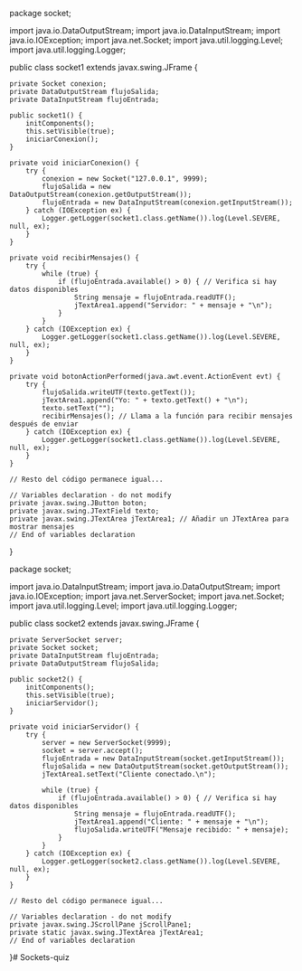 package socket;

import java.io.DataOutputStream;
import java.io.DataInputStream;
import java.io.IOException;
import java.net.Socket;
import java.util.logging.Level;
import java.util.logging.Logger;

public class socket1 extends javax.swing.JFrame {

    private Socket conexion;
    private DataOutputStream flujoSalida;
    private DataInputStream flujoEntrada;

    public socket1() {
        initComponents();
        this.setVisible(true);
        iniciarConexion();
    }

    private void iniciarConexion() {
        try {
            conexion = new Socket("127.0.0.1", 9999);
            flujoSalida = new DataOutputStream(conexion.getOutputStream());
            flujoEntrada = new DataInputStream(conexion.getInputStream());
        } catch (IOException ex) {
            Logger.getLogger(socket1.class.getName()).log(Level.SEVERE, null, ex);
        }
    }

    private void recibirMensajes() {
        try {
            while (true) {
                if (flujoEntrada.available() > 0) { // Verifica si hay datos disponibles
                    String mensaje = flujoEntrada.readUTF();
                    jTextArea1.append("Servidor: " + mensaje + "\n");
                }
            }
        } catch (IOException ex) {
            Logger.getLogger(socket1.class.getName()).log(Level.SEVERE, null, ex);
        }
    }

    private void botonActionPerformed(java.awt.event.ActionEvent evt) {
        try {
            flujoSalida.writeUTF(texto.getText());
            jTextArea1.append("Yo: " + texto.getText() + "\n");
            texto.setText("");
            recibirMensajes(); // Llama a la función para recibir mensajes después de enviar
        } catch (IOException ex) {
            Logger.getLogger(socket1.class.getName()).log(Level.SEVERE, null, ex);
        }
    }

    // Resto del código permanece igual...

    // Variables declaration - do not modify
    private javax.swing.JButton boton;
    private javax.swing.JTextField texto;
    private javax.swing.JTextArea jTextArea1; // Añadir un JTextArea para mostrar mensajes
    // End of variables declaration
}

package socket;

import java.io.DataInputStream;
import java.io.DataOutputStream;
import java.io.IOException;
import java.net.ServerSocket;
import java.net.Socket;
import java.util.logging.Level;
import java.util.logging.Logger;

public class socket2 extends javax.swing.JFrame {

    private ServerSocket server;
    private Socket socket;
    private DataInputStream flujoEntrada;
    private DataOutputStream flujoSalida;

    public socket2() {
        initComponents();
        this.setVisible(true);
        iniciarServidor();
    }

    private void iniciarServidor() {
        try {
            server = new ServerSocket(9999);
            socket = server.accept();
            flujoEntrada = new DataInputStream(socket.getInputStream());
            flujoSalida = new DataOutputStream(socket.getOutputStream());
            jTextArea1.setText("Cliente conectado.\n");

            while (true) {
                if (flujoEntrada.available() > 0) { // Verifica si hay datos disponibles
                    String mensaje = flujoEntrada.readUTF();
                    jTextArea1.append("Cliente: " + mensaje + "\n");
                    flujoSalida.writeUTF("Mensaje recibido: " + mensaje);
                }
            }
        } catch (IOException ex) {
            Logger.getLogger(socket2.class.getName()).log(Level.SEVERE, null, ex);
        }
    }

    // Resto del código permanece igual...

    // Variables declaration - do not modify
    private javax.swing.JScrollPane jScrollPane1;
    private static javax.swing.JTextArea jTextArea1;
    // End of variables declaration
}# Sockets-quiz

